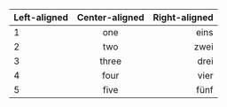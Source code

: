 | Left-aligned | Center-aligned | Right-aligned |
| :---         |     :---:      |          ---: |
| 1            | one            | eins          |
| 2            | two            | zwei          |
| 3            | three          | drei          |
| 4            | four           | vier          |
| 5            | five           | fünf          |